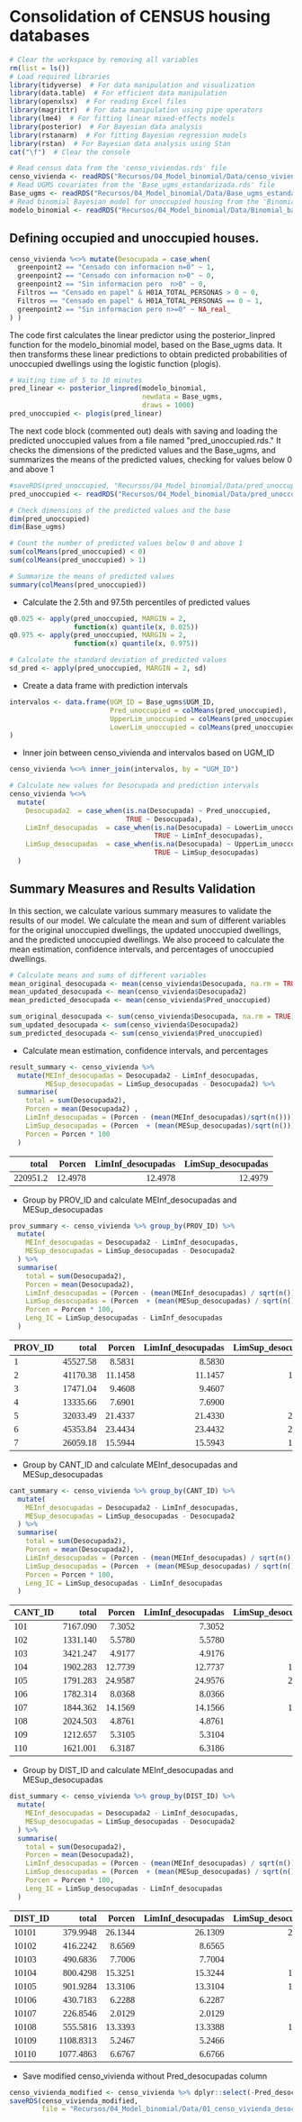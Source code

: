 


# Consolidation of CENSUS housing databases


```r
# Clear the workspace by removing all variables
rm(list = ls())
# Load required libraries
library(tidyverse)  # For data manipulation and visualization
library(data.table)  # For efficient data manipulation
library(openxlsx)  # For reading Excel files
library(magrittr)  # For data manipulation using pipe operators
library(lme4)  # For fitting linear mixed-effects models
library(posterior)  # For Bayesian data analysis
library(rstanarm)  # For fitting Bayesian regression models
library(rstan)  # For Bayesian data analysis using Stan
cat("\f")  # Clear the console

# Read census data from the 'censo_viviendas.rds' file
censo_vivienda <- readRDS("Recursos/04_Model_binomial/Data/censo_viviendas.rds")
# Read UGMS covariates from the 'Base_ugms_estandarizada.rds' file
Base_ugms <- readRDS("Recursos/04_Model_binomial/Data/Base_ugms_estandarizada.rds")
# Read binomial Bayesian model for unoccupied housing from the 'Binomial_bayes_vivienda_desocupadas.rds' file
modelo_binomial <- readRDS("Recursos/04_Model_binomial/Data/Binomial_bayes_vivienda_desocupadas.rds")
```

## Defining occupied and unoccupied houses.


```r
censo_vivienda %<>% mutate(Desocupada = case_when(
  greenpoint2 == "Censado con informacion n=0" ~ 1,
  greenpoint2 == "Censado con informacion n>0" ~ 0,
  greenpoint2 == "Sin informacion pero  n>0" ~ 0, 
  Filtros == "Censado en papel" & H01A_TOTAL_PERSONAS > 0 ~ 0,
  Filtros == "Censado en papel" & H01A_TOTAL_PERSONAS == 0 ~ 1,
  greenpoint2 == "Sin informacion pero n>=0" ~ NA_real_
) )
```

The code first calculates the linear predictor using the posterior_linpred function for the modelo_binomial model, based on the Base_ugms data. It then transforms these linear predictions to obtain predicted probabilities of unoccupied dwellings using the logistic function (plogis).


```r
# Waiting time of 5 to 10 minutes 
pred_linear <- posterior_linpred(modelo_binomial,
                                 newdata = Base_ugms,
                                 draws = 1000) 
pred_unoccupied <- plogis(pred_linear)
```

The next code block (commented out) deals with saving and loading the predicted unoccupied values from a file named "pred_unoccupied.rds." It checks the dimensions of the predicted values and the Base_ugms, and summarizes the means of the predicted values, checking for values below 0 and above 1


```r
#saveRDS(pred_unoccupied, "Recursos/04_Model_binomial/Data/pred_unoccupied.rds")
pred_unoccupied <- readRDS("Recursos/04_Model_binomial/Data/pred_unoccupied.rds")

# Check dimensions of the predicted values and the base
dim(pred_unoccupied)
dim(Base_ugms)

# Count the number of predicted values below 0 and above 1
sum(colMeans(pred_unoccupied) < 0)
sum(colMeans(pred_unoccupied) > 1)

# Summarize the means of predicted values
summary(colMeans(pred_unoccupied))
```

-   Calculate the 2.5th and 97.5th percentiles of predicted values


```r
q0.025 <- apply(pred_unoccupied, MARGIN = 2,
                function(x) quantile(x, 0.025))
q0.975 <- apply(pred_unoccupied, MARGIN = 2,
                function(x) quantile(x, 0.975))

# Calculate the standard deviation of predicted values
sd_pred <- apply(pred_unoccupied, MARGIN = 2, sd)
```

-   Create a data frame with prediction intervals


```r
intervalos <- data.frame(UGM_ID = Base_ugms$UGM_ID,
                         Pred_unoccupied = colMeans(pred_unoccupied),
                         UpperLim_unoccupied = colMeans(pred_unoccupied) + 3 * sd_pred * q0.975,
                         LowerLim_unoccupied = colMeans(pred_unoccupied) - 3 * sd_pred * q0.975
)
```

-   Inner join between censo_vivienda and intervalos based on UGM_ID


```r
censo_vivienda %<>% inner_join(intervalos, by = "UGM_ID")

# Calculate new values for Desocupada and prediction intervals
censo_vivienda %<>%
  mutate(
    Desocupada2  = case_when(is.na(Desocupada) ~ Pred_unoccupied,
                             TRUE ~ Desocupada),
    LimInf_desocupadas  = case_when(is.na(Desocupada) ~ LowerLim_unoccupied,
                                    TRUE ~ LimInf_desocupadas),
    LimSup_desocupadas  = case_when(is.na(Desocupada) ~ UpperLim_unoccupied,
                                    TRUE ~ LimSup_desocupadas)
  )
```

## Summary Measures and Results Validation

In this section, we calculate various summary measures to validate the results of our model. We calculate the mean and sum of different variables for the original unoccupied dwellings, the updated unoccupied dwellings, and the predicted unoccupied dwellings. We also proceed to calculate the mean estimation, confidence intervals, and percentages of unoccupied dwellings.


```r
# Calculate means and sums of different variables
mean_original_desocupada <- mean(censo_vivienda$Desocupada, na.rm = TRUE)
mean_updated_desocupada <- mean(censo_vivienda$Desocupada2)
mean_predicted_desocupada <- mean(censo_vivienda$Pred_unoccupied)

sum_original_desocupada <- sum(censo_vivienda$Desocupada, na.rm = TRUE)
sum_updated_desocupada <- sum(censo_vivienda$Desocupada2)
sum_predicted_desocupada <- sum(censo_vivienda$Pred_unoccupied)
```

-   Calculate mean estimation, confidence intervals, and percentages


```r
result_summary <- censo_vivienda %>%
  mutate(MEInf_desocupadas = Desocupada2 - LimInf_desocupadas,
         MESup_desocupadas = LimSup_desocupadas - Desocupada2) %>% 
  summarise(
    total = sum(Desocupada2),
    Porcen = mean(Desocupada2) ,
    LimInf_desocupadas = (Porcen - (mean(MEInf_desocupadas)/sqrt(n()))) * 100,
    LimSup_desocupadas = (Porcen  + (mean(MESup_desocupadas)/sqrt(n()))) * 100,
    Porcen = Porcen * 100
  )
```

<table class="table table-striped lightable-classic" style="width: auto !important; margin-left: auto; margin-right: auto; font-family: Arial Narrow; width: auto !important; margin-left: auto; margin-right: auto;">
 <thead>
  <tr>
   <th style="text-align:right;"> total </th>
   <th style="text-align:right;"> Porcen </th>
   <th style="text-align:right;"> LimInf_desocupadas </th>
   <th style="text-align:right;"> LimSup_desocupadas </th>
  </tr>
 </thead>
<tbody>
  <tr>
   <td style="text-align:right;"> 220951.2 </td>
   <td style="text-align:right;"> 12.4978 </td>
   <td style="text-align:right;"> 12.4978 </td>
   <td style="text-align:right;"> 12.4979 </td>
  </tr>
</tbody>
</table>


-   Group by PROV_ID and calculate MEInf_desocupadas and MESup_desocupadas


```r
prov_summary <- censo_vivienda %>% group_by(PROV_ID) %>%   
  mutate(
    MEInf_desocupadas = Desocupada2 - LimInf_desocupadas,
    MESup_desocupadas = LimSup_desocupadas - Desocupada2
  ) %>%
  summarise(
    total = sum(Desocupada2),
    Porcen = mean(Desocupada2),
    LimInf_desocupadas = (Porcen - (mean(MEInf_desocupadas) / sqrt(n()))) * 100,
    LimSup_desocupadas = (Porcen  + (mean(MESup_desocupadas) / sqrt(n()))) * 100,
    Porcen = Porcen * 100,
    Leng_IC = LimSup_desocupadas - LimInf_desocupadas
  )
```

<table class="table table-striped lightable-classic" style="width: auto !important; margin-left: auto; margin-right: auto; font-family: Arial Narrow; width: auto !important; margin-left: auto; margin-right: auto;">
 <thead>
  <tr>
   <th style="text-align:left;"> PROV_ID </th>
   <th style="text-align:right;"> total </th>
   <th style="text-align:right;"> Porcen </th>
   <th style="text-align:right;"> LimInf_desocupadas </th>
   <th style="text-align:right;"> LimSup_desocupadas </th>
   <th style="text-align:right;"> Leng_IC </th>
  </tr>
 </thead>
<tbody>
  <tr>
   <td style="text-align:left;"> 1 </td>
   <td style="text-align:right;"> 45527.58 </td>
   <td style="text-align:right;"> 8.5831 </td>
   <td style="text-align:right;"> 8.5830 </td>
   <td style="text-align:right;"> 8.5831 </td>
   <td style="text-align:right;"> 0.0001 </td>
  </tr>
  <tr>
   <td style="text-align:left;"> 2 </td>
   <td style="text-align:right;"> 41170.38 </td>
   <td style="text-align:right;"> 11.1458 </td>
   <td style="text-align:right;"> 11.1457 </td>
   <td style="text-align:right;"> 11.1459 </td>
   <td style="text-align:right;"> 0.0002 </td>
  </tr>
  <tr>
   <td style="text-align:left;"> 3 </td>
   <td style="text-align:right;"> 17471.04 </td>
   <td style="text-align:right;"> 9.4608 </td>
   <td style="text-align:right;"> 9.4607 </td>
   <td style="text-align:right;"> 9.4608 </td>
   <td style="text-align:right;"> 0.0001 </td>
  </tr>
  <tr>
   <td style="text-align:left;"> 4 </td>
   <td style="text-align:right;"> 13335.66 </td>
   <td style="text-align:right;"> 7.6901 </td>
   <td style="text-align:right;"> 7.6900 </td>
   <td style="text-align:right;"> 7.6901 </td>
   <td style="text-align:right;"> 0.0002 </td>
  </tr>
  <tr>
   <td style="text-align:left;"> 5 </td>
   <td style="text-align:right;"> 32033.49 </td>
   <td style="text-align:right;"> 21.4337 </td>
   <td style="text-align:right;"> 21.4330 </td>
   <td style="text-align:right;"> 21.4343 </td>
   <td style="text-align:right;"> 0.0013 </td>
  </tr>
  <tr>
   <td style="text-align:left;"> 6 </td>
   <td style="text-align:right;"> 45353.84 </td>
   <td style="text-align:right;"> 23.4434 </td>
   <td style="text-align:right;"> 23.4432 </td>
   <td style="text-align:right;"> 23.4436 </td>
   <td style="text-align:right;"> 0.0005 </td>
  </tr>
  <tr>
   <td style="text-align:left;"> 7 </td>
   <td style="text-align:right;"> 26059.18 </td>
   <td style="text-align:right;"> 15.5944 </td>
   <td style="text-align:right;"> 15.5943 </td>
   <td style="text-align:right;"> 15.5945 </td>
   <td style="text-align:right;"> 0.0002 </td>
  </tr>
</tbody>
</table>

-   Group by CANT_ID and calculate MEInf_desocupadas and MESup_desocupadas


```r
cant_summary <- censo_vivienda %>% group_by(CANT_ID) %>%   
  mutate(
    MEInf_desocupadas = Desocupada2 - LimInf_desocupadas,
    MESup_desocupadas = LimSup_desocupadas - Desocupada2
  ) %>%
  summarise(
    total = sum(Desocupada2),
    Porcen = mean(Desocupada2),
    LimInf_desocupadas = (Porcen - (mean(MEInf_desocupadas) / sqrt(n()))) * 100,
    LimSup_desocupadas = (Porcen  + (mean(MESup_desocupadas) / sqrt(n()))) * 100,
    Porcen = Porcen * 100,
    Leng_IC = LimSup_desocupadas - LimInf_desocupadas
  )
```

<table class="table table-striped lightable-classic" style="width: auto !important; margin-left: auto; margin-right: auto; font-family: Arial Narrow; width: auto !important; margin-left: auto; margin-right: auto;">
 <thead>
  <tr>
   <th style="text-align:left;"> CANT_ID </th>
   <th style="text-align:right;"> total </th>
   <th style="text-align:right;"> Porcen </th>
   <th style="text-align:right;"> LimInf_desocupadas </th>
   <th style="text-align:right;"> LimSup_desocupadas </th>
   <th style="text-align:right;"> Leng_IC </th>
  </tr>
 </thead>
<tbody>
  <tr>
   <td style="text-align:left;"> 101 </td>
   <td style="text-align:right;"> 7167.090 </td>
   <td style="text-align:right;"> 7.3052 </td>
   <td style="text-align:right;"> 7.3052 </td>
   <td style="text-align:right;"> 7.3053 </td>
   <td style="text-align:right;"> 0.0001 </td>
  </tr>
  <tr>
   <td style="text-align:left;"> 102 </td>
   <td style="text-align:right;"> 1331.140 </td>
   <td style="text-align:right;"> 5.5780 </td>
   <td style="text-align:right;"> 5.5780 </td>
   <td style="text-align:right;"> 5.5781 </td>
   <td style="text-align:right;"> 0.0001 </td>
  </tr>
  <tr>
   <td style="text-align:left;"> 103 </td>
   <td style="text-align:right;"> 3421.247 </td>
   <td style="text-align:right;"> 4.9177 </td>
   <td style="text-align:right;"> 4.9176 </td>
   <td style="text-align:right;"> 4.9178 </td>
   <td style="text-align:right;"> 0.0001 </td>
  </tr>
  <tr>
   <td style="text-align:left;"> 104 </td>
   <td style="text-align:right;"> 1902.283 </td>
   <td style="text-align:right;"> 12.7739 </td>
   <td style="text-align:right;"> 12.7737 </td>
   <td style="text-align:right;"> 12.7740 </td>
   <td style="text-align:right;"> 0.0003 </td>
  </tr>
  <tr>
   <td style="text-align:left;"> 105 </td>
   <td style="text-align:right;"> 1791.283 </td>
   <td style="text-align:right;"> 24.9587 </td>
   <td style="text-align:right;"> 24.9576 </td>
   <td style="text-align:right;"> 24.9597 </td>
   <td style="text-align:right;"> 0.0021 </td>
  </tr>
  <tr>
   <td style="text-align:left;"> 106 </td>
   <td style="text-align:right;"> 1782.314 </td>
   <td style="text-align:right;"> 8.0368 </td>
   <td style="text-align:right;"> 8.0366 </td>
   <td style="text-align:right;"> 8.0370 </td>
   <td style="text-align:right;"> 0.0004 </td>
  </tr>
  <tr>
   <td style="text-align:left;"> 107 </td>
   <td style="text-align:right;"> 1844.362 </td>
   <td style="text-align:right;"> 14.1569 </td>
   <td style="text-align:right;"> 14.1566 </td>
   <td style="text-align:right;"> 14.1572 </td>
   <td style="text-align:right;"> 0.0006 </td>
  </tr>
  <tr>
   <td style="text-align:left;"> 108 </td>
   <td style="text-align:right;"> 2024.503 </td>
   <td style="text-align:right;"> 4.8761 </td>
   <td style="text-align:right;"> 4.8761 </td>
   <td style="text-align:right;"> 4.8761 </td>
   <td style="text-align:right;"> 0.0001 </td>
  </tr>
  <tr>
   <td style="text-align:left;"> 109 </td>
   <td style="text-align:right;"> 1212.657 </td>
   <td style="text-align:right;"> 5.3105 </td>
   <td style="text-align:right;"> 5.3104 </td>
   <td style="text-align:right;"> 5.3106 </td>
   <td style="text-align:right;"> 0.0003 </td>
  </tr>
  <tr>
   <td style="text-align:left;"> 110 </td>
   <td style="text-align:right;"> 1621.001 </td>
   <td style="text-align:right;"> 6.3187 </td>
   <td style="text-align:right;"> 6.3186 </td>
   <td style="text-align:right;"> 6.3188 </td>
   <td style="text-align:right;"> 0.0002 </td>
  </tr>
</tbody>
</table>


-   Group by DIST_ID and calculate MEInf_desocupadas and MESup_desocupadas


```r
dist_summary <- censo_vivienda %>% group_by(DIST_ID) %>%   
  mutate(
    MEInf_desocupadas = Desocupada2 - LimInf_desocupadas,
    MESup_desocupadas = LimSup_desocupadas - Desocupada2
  ) %>%
  summarise(
    total = sum(Desocupada2),
    Porcen = mean(Desocupada2),
    LimInf_desocupadas = (Porcen - (mean(MEInf_desocupadas) / sqrt(n()))) * 100,
    LimSup_desocupadas = (Porcen  + (mean(MESup_desocupadas) / sqrt(n()))) * 100,
    Porcen = Porcen * 100,
    Leng_IC = LimSup_desocupadas - LimInf_desocupadas
  )
```

<table class="table table-striped lightable-classic" style="width: auto !important; margin-left: auto; margin-right: auto; font-family: Arial Narrow; width: auto !important; margin-left: auto; margin-right: auto;">
 <thead>
  <tr>
   <th style="text-align:left;"> DIST_ID </th>
   <th style="text-align:right;"> total </th>
   <th style="text-align:right;"> Porcen </th>
   <th style="text-align:right;"> LimInf_desocupadas </th>
   <th style="text-align:right;"> LimSup_desocupadas </th>
   <th style="text-align:right;"> Leng_IC </th>
  </tr>
 </thead>
<tbody>
  <tr>
   <td style="text-align:left;"> 10101 </td>
   <td style="text-align:right;"> 379.9948 </td>
   <td style="text-align:right;"> 26.1344 </td>
   <td style="text-align:right;"> 26.1309 </td>
   <td style="text-align:right;"> 26.1380 </td>
   <td style="text-align:right;"> 0.0070 </td>
  </tr>
  <tr>
   <td style="text-align:left;"> 10102 </td>
   <td style="text-align:right;"> 416.2242 </td>
   <td style="text-align:right;"> 8.6569 </td>
   <td style="text-align:right;"> 8.6565 </td>
   <td style="text-align:right;"> 8.6573 </td>
   <td style="text-align:right;"> 0.0009 </td>
  </tr>
  <tr>
   <td style="text-align:left;"> 10103 </td>
   <td style="text-align:right;"> 490.6836 </td>
   <td style="text-align:right;"> 7.7006 </td>
   <td style="text-align:right;"> 7.7004 </td>
   <td style="text-align:right;"> 7.7009 </td>
   <td style="text-align:right;"> 0.0005 </td>
  </tr>
  <tr>
   <td style="text-align:left;"> 10104 </td>
   <td style="text-align:right;"> 800.4298 </td>
   <td style="text-align:right;"> 15.3251 </td>
   <td style="text-align:right;"> 15.3244 </td>
   <td style="text-align:right;"> 15.3258 </td>
   <td style="text-align:right;"> 0.0014 </td>
  </tr>
  <tr>
   <td style="text-align:left;"> 10105 </td>
   <td style="text-align:right;"> 901.9284 </td>
   <td style="text-align:right;"> 13.3106 </td>
   <td style="text-align:right;"> 13.3104 </td>
   <td style="text-align:right;"> 13.3108 </td>
   <td style="text-align:right;"> 0.0004 </td>
  </tr>
  <tr>
   <td style="text-align:left;"> 10106 </td>
   <td style="text-align:right;"> 430.7183 </td>
   <td style="text-align:right;"> 6.2288 </td>
   <td style="text-align:right;"> 6.2287 </td>
   <td style="text-align:right;"> 6.2288 </td>
   <td style="text-align:right;"> 0.0001 </td>
  </tr>
  <tr>
   <td style="text-align:left;"> 10107 </td>
   <td style="text-align:right;"> 226.8546 </td>
   <td style="text-align:right;"> 2.0129 </td>
   <td style="text-align:right;"> 2.0129 </td>
   <td style="text-align:right;"> 2.0129 </td>
   <td style="text-align:right;"> 0.0000 </td>
  </tr>
  <tr>
   <td style="text-align:left;"> 10108 </td>
   <td style="text-align:right;"> 555.5816 </td>
   <td style="text-align:right;"> 13.3393 </td>
   <td style="text-align:right;"> 13.3388 </td>
   <td style="text-align:right;"> 13.3397 </td>
   <td style="text-align:right;"> 0.0009 </td>
  </tr>
  <tr>
   <td style="text-align:left;"> 10109 </td>
   <td style="text-align:right;"> 1108.8313 </td>
   <td style="text-align:right;"> 5.2467 </td>
   <td style="text-align:right;"> 5.2466 </td>
   <td style="text-align:right;"> 5.2468 </td>
   <td style="text-align:right;"> 0.0002 </td>
  </tr>
  <tr>
   <td style="text-align:left;"> 10110 </td>
   <td style="text-align:right;"> 1077.4863 </td>
   <td style="text-align:right;"> 6.6767 </td>
   <td style="text-align:right;"> 6.6766 </td>
   <td style="text-align:right;"> 6.6768 </td>
   <td style="text-align:right;"> 0.0001 </td>
  </tr>
</tbody>
</table>


-   Save modified censo_vivienda without Pred_desocupadas column


```r
censo_vivienda_modified <- censo_vivienda %>% dplyr::select(-Pred_desocupadas)
saveRDS(censo_vivienda_modified,
        file = "Recursos/04_Model_binomial/Data/01_censo_vivienda_desocupadas.rds")
```
